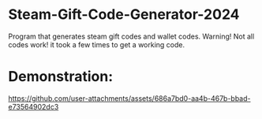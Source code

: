 # Steam-Gift-Code-Generator-2024
Program that generates steam gift codes and wallet codes.
Warning! Not all codes work! it took a few times to get a working code.

# Demonstration:
https://github.com/user-attachments/assets/686a7bd0-aa4b-467b-bbad-e73564902dc3

